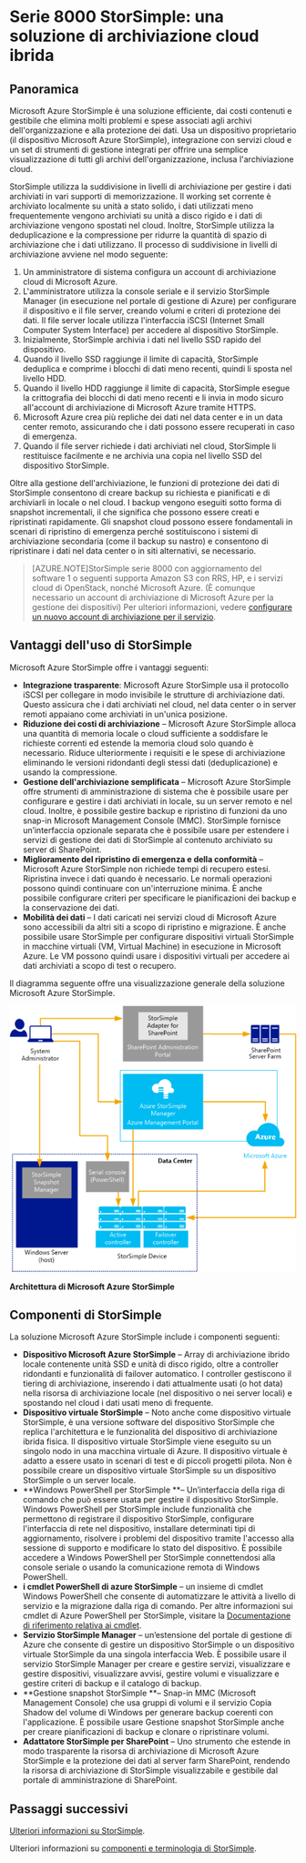 <properties 
   pageTitle="Che cos'è StorSimple? | Microsoft Azure"
	description="Descrive la gestione dei dati di StorSimple, il processo di protezione, i vantaggi e l’architettura e vengono descritti i componenti di StorSimple."
	services="storsimple"
	documentationCenter="NA"
	authors="SharS"
	manager="carolz"
	editor=""/>

<tags
   ms.service="storsimple"
	ms.devlang="NA"
	ms.topic="article"
	ms.tgt_pltfrm="NA"
	ms.workload="TBD"
	ms.date="08/26/2015"
	ms.author="v-sharos@microsoft.com"/>

# Serie 8000 StorSimple: una soluzione di archiviazione cloud ibrida 

## Panoramica

Microsoft Azure StorSimple è una soluzione efficiente, dai costi contenuti e gestibile che elimina molti problemi e spese associati agli archivi dell'organizzazione e alla protezione dei dati. Usa un dispositivo proprietario (il dispositivo Microsoft Azure StorSimple), integrazione con servizi cloud e un set di strumenti di gestione integrati per offrire una semplice visualizzazione di tutti gli archivi dell'organizzazione, inclusa l'archiviazione cloud.

StorSimple utilizza la suddivisione in livelli di archiviazione per gestire i dati archiviati in vari supporti di memorizzazione. Il working set corrente è archiviato localmente su unità a stato solido, i dati utilizzati meno frequentemente vengono archiviati su unità a disco rigido e i dati di archiviazione vengono spostati nel cloud. Inoltre, StorSimple utilizza la deduplicazione e la compressione per ridurre la quantità di spazio di archiviazione che i dati utilizzano. Il processo di suddivisione in livelli di archiviazione avviene nel modo seguente:

1. Un amministratore di sistema configura un account di archiviazione cloud di Microsoft Azure.
2. L'amministratore utilizza la console seriale e il servizio StorSimple Manager (in esecuzione nel portale di gestione di Azure) per configurare il dispositivo e il file server, creando volumi e criteri di protezione dei dati. Il file server locale utilizza l'interfaccia iSCSI (Internet Small Computer System Interface) per accedere al dispositivo StorSimple.
3. Inizialmente, StorSimple archivia i dati nel livello SSD rapido del dispositivo.
4. Quando il livello SSD raggiunge il limite di capacità, StorSimple deduplica e comprime i blocchi di dati meno recenti, quindi li sposta nel livello HDD.
5. Quando il livello HDD raggiunge il limite di capacità, StorSimple esegue la crittografia dei blocchi di dati meno recenti e li invia in modo sicuro all'account di archiviazione di Microsoft Azure tramite HTTPS.
6. Microsoft Azure crea più repliche dei dati nel data center e in un data center remoto, assicurando che i dati possono essere recuperati in caso di emergenza. 
7. Quando il file server richiede i dati archiviati nel cloud, StorSimple li restituisce facilmente e ne archivia una copia nel livello SSD del dispositivo StorSimple.

Oltre alla gestione dell'archiviazione, le funzioni di protezione dei dati di StorSimple consentono di creare backup su richiesta e pianificati e di archiviarli in locale o nel cloud. I backup vengono eseguiti sotto forma di snapshot incrementali, il che significa che possono essere creati e ripristinati rapidamente. Gli snapshot cloud possono essere fondamentali in scenari di ripristino di emergenza perché sostituiscono i sistemi di archiviazione secondaria (come il backup su nastro) e consentono di ripristinare i dati nel data center o in siti alternativi, se necessario.

>[AZURE.NOTE]StorSimple serie 8000 con aggiornamento del software 1 o seguenti supporta Amazon S3 con RRS, HP, e i servizi cloud di OpenStack, nonché Microsoft Azure. (È comunque necessario un account di archiviazione di Microsoft Azure per la gestione dei dispositivi) Per ulteriori informazioni, vedere [configurare un nuovo account di archiviazione per il servizio](storsimple-deployment-walkthrough.md#configure-a-new-storage-account-for-the-service).

## Vantaggi dell'uso di StorSimple

Microsoft Azure StorSimple offre i vantaggi seguenti:

- **Integrazione trasparente**: Microsoft Azure StorSimple usa il protocollo iSCSI per collegare in modo invisibile le strutture di archiviazione dati. Questo assicura che i dati archiviati nel cloud, nel data center o in server remoti appaiano come archiviati in un'unica posizione.
- **Riduzione dei costi di archiviazione** – Microsoft Azure StorSimple alloca una quantità di memoria locale o cloud sufficiente a soddisfare le richieste correnti ed estende la memoria cloud solo quando è necessario. Riduce ulteriormente i requisiti e le spese di archiviazione eliminando le versioni ridondanti degli stessi dati (deduplicazione) e usando la compressione.
- **Gestione dell'archiviazione semplificata** – Microsoft Azure StorSimple offre strumenti di amministrazione di sistema che è possibile usare per configurare e gestire i dati archiviati in locale, su un server remoto e nel cloud. Inoltre, è possibile gestire backup e ripristino di funzioni da uno snap-in Microsoft Management Console (MMC). StorSimple fornisce un’interfaccia opzionale separata che è possibile usare per estendere i servizi di gestione dei dati di StorSimple al contenuto archiviato su server di SharePoint. 
- **Miglioramento del ripristino di emergenza e della conformità** – Microsoft Azure StorSimple non richiede tempi di recupero estesi. Ripristina invece i dati quando è necessario. Le normali operazioni possono quindi continuare con un'interruzione minima. È anche possibile configurare criteri per specificare le pianificazioni dei backup e la conservazione dei dati.
- **Mobilità dei dati** – I dati caricati nei servizi cloud di Microsoft Azure sono accessibili da altri siti a scopo di ripristino e migrazione. È anche possibile usare StorSimple per configurare dispositivi virtuali StorSimple in macchine virtuali (VM, Virtual Machine) in esecuzione in Microsoft Azure. Le VM possono quindi usare i dispositivi virtuali per accedere ai dati archiviati a scopo di test o recupero. 

Il diagramma seguente offre una visualizzazione generale della soluzione Microsoft Azure StorSimple.

![Architettura di StorSimple](./media/storsimple-overview/hcs-data-services-storsimple-system-architecture.png)

**Architettura di Microsoft Azure StorSimple**

## Componenti di StorSimple

La soluzione Microsoft Azure StorSimple include i componenti seguenti:

- **Dispositivo Microsoft Azure StorSimple** – Array di archiviazione ibrido locale contenente unità SSD e unità di disco rigido, oltre a controller ridondanti e funzionalità di failover automatico. I controller gestiscono il tiering di archiviazione, inserendo i dati attualmente usati (o hot data) nella risorsa di archiviazione locale (nel dispositivo o nei server locali) e spostando nel cloud i dati usati meno di frequente.
- **Dispositivo virtuale StorSimple** – Noto anche come dispositivo virtuale StorSimple, è una versione software del dispositivo StorSimple che replica l'architettura e le funzionalità del dispositivo di archiviazione ibrida fisica. Il dispositivo virtuale StorSimple viene eseguito su un singolo nodo in una macchina virtuale di Azure. Il dispositivo virtuale è adatto a essere usato in scenari di test e di piccoli progetti pilota. Non è possibile creare un dispositivo virtuale StorSimple su un dispositivo StorSimple o un server locale.
- **Windows PowerShell per StorSimple **– Un’interfaccia della riga di comando che può essere usata per gestire il dispositivo StorSimple. Windows PowerShell per StorSimple include funzionalità che permettono di registrare il dispositivo StorSimple, configurare l'interfaccia di rete nel dispositivo, installare determinati tipi di aggiornamento, risolvere i problemi del dispositivo tramite l'accesso alla sessione di supporto e modificare lo stato del dispositivo. È possibile accedere a Windows PowerShell per StorSimple connettendosi alla console seriale o usando la comunicazione remota di Windows PowerShell.
- **i cmdlet PowerShell di azure StorSimple** – un insieme di cmdlet Windows PowerShell che consente di automatizzare le attività a livello di servizio e la migrazione dalla riga di comando. Per altre informazioni sui cmdlet di Azure PowerShell per StorSimple, visitare la [Documentazione di riferimento relativa ai cmdlet](https://msdn.microsoft.com/library/dn920427.aspx).
- **Servizio StorSimple Manager** – un’estensione del portale di gestione di Azure che consente di gestire un dispositivo StorSimple o un dispositivo virtuale StorSimple da una singola interfaccia Web. È possibile usare il servizio StorSimple Manager per creare e gestire servizi, visualizzare e gestire dispositivi, visualizzare avvisi, gestire volumi e visualizzare e gestire criteri di backup e il catalogo di backup.
- **Gestione snapshot StorSimple **– Snap-in MMC (Microsoft Management Console) che usa gruppi di volumi e il servizio Copia Shadow del volume di Windows per generare backup coerenti con l'applicazione. È possibile usare Gestione snapshot StorSimple anche per creare pianificazioni di backup e clonare o ripristinare volumi. 
- **Adattatore StorSimple per SharePoint** – Uno strumento che estende in modo trasparente la risorsa di archiviazione di Microsoft Azure StorSimple e la protezione dei dati al server farm SharePoint, rendendo la risorsa di archiviazione di StorSimple visualizzabile e gestibile dal portale di amministrazione di SharePoint.

## Passaggi successivi

[Ulteriori informazioni su StorSimple](https://azure.microsoft.com/documentation/services/storsimple/).

Ulteriori informazioni su [componenti e terminologia di StorSimple](storsimple-components.md).


 

<!---HONumber=August15_HO9-->